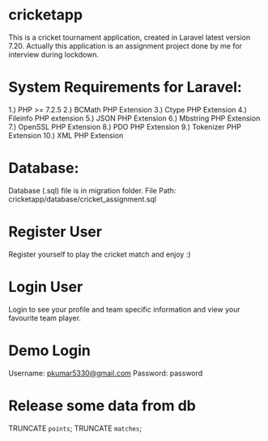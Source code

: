 # cricketapp
This is a cricket tournament application, created in Laravel latest version 7.20. Actually this application is an assignment project done by me for interview during lockdown.

# System Requirements for Laravel:
1.) PHP >= 7.2.5
2.) BCMath PHP Extension
3.) Ctype PHP Extension
4.) Fileinfo PHP extension
5.) JSON PHP Extension
6.) Mbstring PHP Extension
7.) OpenSSL PHP Extension
8.) PDO PHP Extension
9.) Tokenizer PHP Extension
10.) XML PHP Extension

# Database:
Database (.sql) file is in migration folder.
File Path: cricketapp/database/cricket_assignment.sql

# Register User
Register yourself to play the cricket match and enjoy :)

# Login User
Login to see your profile and team specific information and view your favourite team player.

# Demo Login
Username: pkumar5330@gmail.com
Password: password

# Release some data from db
TRUNCATE `points`;
TRUNCATE `matches`;